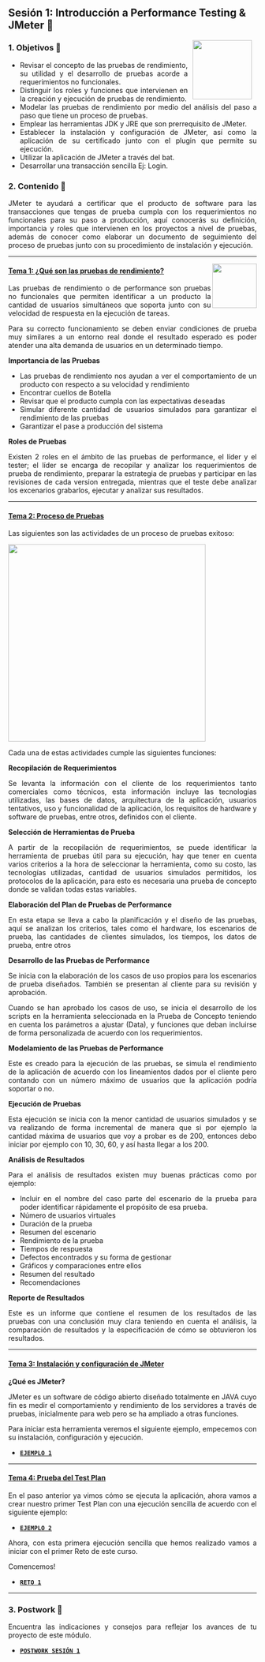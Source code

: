 ## Sesión 1: Introducción a Performance Testing & JMeter 🤖

<img src="../images/android-kotlin.png" align="right" height="120" hspace="10">
<div style="text-align: justify;">

### 1. Objetivos :dart: 

- Revisar el concepto de las pruebas de rendimiento, su utilidad y el desarrollo de pruebas acorde a requerimientos no funcionales.
- Distinguir los roles y funciones que intervienen en la creación y ejecución de pruebas de rendimiento.
- Modelar las pruebas de rendimiento por medio del análisis del paso a paso que tiene un proceso de pruebas.
- Emplear las herramientas JDK y JRE que son prerrequisito de JMeter.
- Establecer la instalación y configuración de JMeter, así como la aplicación de su certificado junto con el plugin que permite su ejecución.
- Utilizar la aplicación de JMeter a través del bat.
- Desarrollar una transacción sencilla Ej: Login.


### 2. Contenido :blue_book:

JMeter te ayudará a certificar que el producto de software para las transacciones que tengas de prueba cumpla con los requerimientos no funcionales para su paso a producción, aquí conocerás su definición, importancia y roles que intervienen en los proyectos a nivel de pruebas, además de conocer como elaborar un documento de seguimiento del proceso de pruebas junto con su procedimiento de instalación y ejecución.

---

<img src="images/tools.png" align="right" height="90"> 

#### <ins>Tema 1: ¿Qué son las pruebas de rendimiento?</ins>

Las pruebas de rendimiento o de performance son pruebas no funcionales que permiten identificar a un producto la cantidad de usuarios simultáneos que soporta junto con su velocidad de respuesta en la ejecución de tareas.

Para su correcto funcionamiento se deben enviar condiciones de prueba muy similares a un entorno real donde el resultado esperado es poder atender una alta demanda de usuarios en un determinado tiempo.

**Importancia de las Pruebas**
  
- Las pruebas de rendimiento nos ayudan a ver el comportamiento de un producto con respecto a su velocidad y rendimiento
- Encontrar cuellos de Botella
- Revisar que el producto cumpla con las expectativas deseadas
- Simular diferente cantidad de usuarios simulados para garantizar el rendimiento de las pruebas
- Garantizar el pase a producción del sistema
  
  
**Roles de Pruebas**
  
Existen 2 roles en el ámbito de las pruebas de performance, el líder y el tester; el líder se encarga de recopilar y analizar los requerimientos de prueba de rendimiento, preparar la estrategia de pruebas y participar en las revisiones de cada version entregada, mientras que el teste debe analizar los excenarios grabarlos, ejecutar y analizar sus resultados.
  
---
#### <ins>Tema 2: Proceso de Pruebas</ins>

Las siguientes son las actividades de un proceso de pruebas exitoso:
 
<img src="https://user-images.githubusercontent.com/22419786/154817999-aa42f0fb-3f52-4f6c-b024-21eaba92d7a2.jpg" align="center" height="400"> 

Cada una de estas actividades cumple las siguientes funciones:
  
**Recopilación de Requerimientos**
  
Se levanta la información con el cliente de los requerimientos tanto comerciales como técnicos, esta información incluye las tecnologías utilizadas, las bases de datos, arquitectura de la aplicación, usuarios tentativos, uso y funcionalidad de la aplicación, los requisitos de hardware y software de pruebas, entre otros, definidos con el cliente.
  
**Selección de Herramientas de Prueba**
  
A partir de la recopilación de requerimientos, se puede  identificar la herramienta de pruebas útil para su ejecución, hay que tener en cuenta varios criterios a la hora de seleccionar la herramienta, como su costo, las tecnologías utilizadas, cantidad de usuarios simulados permitidos, los protocolos de la aplicación, para esto es necesaria una prueba de concepto donde se validan todas estas variables. 
  
**Elaboración del Plan de Pruebas de Performance**
  
En esta etapa se lleva a cabo la planificación y el diseño de las pruebas, aquí se analizan los criterios, tales como el hardware, los escenarios de prueba, las cantidades de clientes simulados, los tiempos, los datos de prueba, entre otros

**Desarrollo de las Pruebas de Performance**
  
Se inicia con la elaboración de los casos de uso propios para los escenarios de prueba diseñados. También se presentan al cliente para su revisión y aprobación.

Cuando se han aprobado los casos de uso, se inicia el desarrollo de los scripts en la herramienta seleccionada en la Prueba de Concepto teniendo en cuenta los parámetros a ajustar (Data), y funciones que deban incluirse de forma personalizada de acuerdo con los requerimientos.
  
**Modelamiento de las Pruebas de Performance**
  
Este es creado para la ejecución de las pruebas, se simula el rendimiento de la aplicación de acuerdo con los lineamientos dados por el cliente pero contando con un número máximo de usuarios que la aplicación podría soportar o no.
  
**Ejecución de Pruebas**
  
Esta ejecución se inicia con la menor cantidad de usuarios simulados y se va realizando de forma incremental de manera que si por ejemplo la cantidad máxima de usuarios que voy a probar es de 200, entonces debo iniciar por ejemplo con 10, 30, 60, y así hasta llegar a los 200.
  
**Análisis de Resultados**
  
Para el análisis de resultados existen muy buenas prácticas como por ejemplo:
- Incluir en el nombre del caso parte del escenario de la prueba para poder identificar rápidamente el propósito de esa prueba.
- Número de usuarios virtuales
- Duración de la prueba
- Resumen del escenario
- Rendimiento de la prueba
- Tiempos de respuesta
- Defectos encontrados y su forma de gestionar
- Gráficos y comparaciones entre ellos
- Resumen del resultado
- Recomendaciones

  
**Reporte de Resultados**
  
Este es un informe que contiene el resumen de los resultados de las pruebas con una conclusión muy clara teniendo en cuenta el análisis, la comparación de resultados y la especificación de cómo se obtuvieron los resultados.

---

#### <ins>Tema 3: Instalación y configuración de JMeter</ins>

**¿Qué es JMeter?**
  
JMeter es un software de código abierto diseñado totalmente en JAVA cuyo fin es medir el comportamiento y rendimiento de los servidores a través de pruebas, inicialmente para web pero se ha ampliado a otras funciones.
  
Para iniciar esta herramienta veremos el siguiente ejemplo, empecemos con su instalación, configuración y ejecución.

- [**`EJEMPLO 1`**](./Ejemplo-01)

---

#### <ins>Tema 4: Prueba del Test Plan</ins>

En el paso anterior ya vimos cómo se ejecuta la aplicación, ahora vamos a crear nuestro primer Test Plan con una ejecución sencilla de acuerdo con el siguiente ejemplo:
  
- [**`EJEMPLO 2`**](./Ejemplo-02)

Ahora, con esta primera ejecución sencilla que hemos realizado vamos a iniciar con el primer Reto de este curso.
  
  Comencemos!

- [**`RETO 1`**](./Reto-01)
---

### 3. Postwork :memo:

Encuentra las indicaciones y consejos para reflejar los avances de tu proyecto de este módulo.

- [**`POSTWORK SESIÓN 1`**](./Postwork/)

<br/>


</div>

